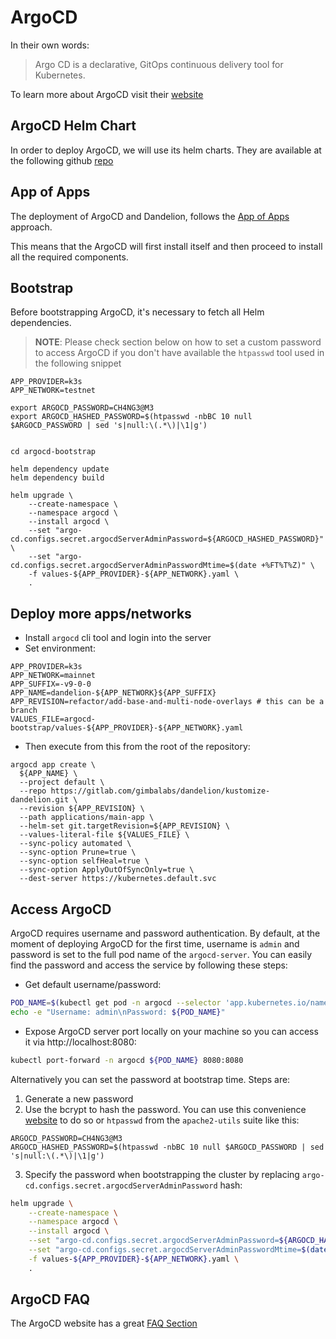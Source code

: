 # ArgoCD 

In their own words:

> Argo CD is a declarative, GitOps continuous delivery tool for Kubernetes.

To learn more about ArgoCD visit their [website](https://argo-cd.readthedocs.io/en/stable/)

## ArgoCD Helm Chart

In order to deploy ArgoCD, we will use its helm charts. They are available at the following github 
[repo](https://github.com/argoproj/argo-helm)

## App of Apps

The deployment of ArgoCD and Dandelion, follows the [App of Apps](https://argo-cd.readthedocs.io/en/stable/operator-manual/cluster-bootstrapping/) 
approach.

This means that the ArgoCD will first install itself and then proceed to install all the required components.

## Bootstrap

Before bootstrapping ArgoCD, it's necessary to fetch all Helm dependencies.

> **NOTE**: Please check section below on how to set a custom password to access ArgoCD if you don't have available the `htpasswd` tool used in the following snippet 

```shell
APP_PROVIDER=k3s
APP_NETWORK=testnet

export ARGOCD_PASSWORD=CH4NG3@M3
export ARGOCD_HASHED_PASSWORD=$(htpasswd -nbBC 10 null $ARGOCD_PASSWORD | sed 's|null:\(.*\)|\1|g')


cd argocd-bootstrap

helm dependency update
helm dependency build

helm upgrade \
    --create-namespace \
    --namespace argocd \
    --install argocd \
    --set "argo-cd.configs.secret.argocdServerAdminPassword=${ARGOCD_HASHED_PASSWORD}" \
    --set "argo-cd.configs.secret.argocdServerAdminPasswordMtime=$(date +%FT%T%Z)" \
    -f values-${APP_PROVIDER}-${APP_NETWORK}.yaml \
    .
```

## Deploy more apps/networks

* Install `argocd` cli tool and login into the server
* Set environment:
```
APP_PROVIDER=k3s
APP_NETWORK=mainnet
APP_SUFFIX=-v9-0-0
APP_NAME=dandelion-${APP_NETWORK}${APP_SUFFIX}
APP_REVISION=refactor/add-base-and-multi-node-overlays # this can be a branch
VALUES_FILE=argocd-bootstrap/values-${APP_PROVIDER}-${APP_NETWORK}.yaml
```
* Then execute from this from the root of the repository:
```
argocd app create \
  ${APP_NAME} \
  --project default \
  --repo https://gitlab.com/gimbalabs/dandelion/kustomize-dandelion.git \
  --revision ${APP_REVISION} \
  --path applications/main-app \
  --helm-set git.targetRevision=${APP_REVISION} \
  --values-literal-file ${VALUES_FILE} \
  --sync-policy automated \
  --sync-option Prune=true \
  --sync-option selfHeal=true \
  --sync-option ApplyOutOfSyncOnly=true \
  --dest-server https://kubernetes.default.svc
```

## Access ArgoCD

ArgoCD requires username and password authentication. By default, at the moment of deploying ArgoCD for the first time, username is `admin` and password is set to the full pod name of the `argocd-server`.
You can easily find the password and access the service by following these steps:

* Get default username/password:
```bash
POD_NAME=$(kubectl get pod -n argocd --selector 'app.kubernetes.io/name=argocd-server' --template='{{range .items}}{{.metadata.name}}{{"\n"}}{{end}}')
echo -e "Username: admin\nPassword: ${POD_NAME}"
```
* Expose ArgoCD server port locally on your machine so you can access it via http://localhost:8080:
```bash
kubectl port-forward -n argocd ${POD_NAME} 8080:8080
```

Alternatively you can set the password at bootstrap time. Steps are:

1. Generate a new password
2. Use the bcrypt to hash the password. You can use this convenience [website](https://www.browserling.com/tools/bcrypt) to do so or `htpasswd` from the `apache2-utils` suite like this:
```
ARGOCD_PASSWORD=CH4NG3@M3
ARGOCD_HASHED_PASSWORD=$(htpasswd -nbBC 10 null $ARGOCD_PASSWORD | sed 's|null:\(.*\)|\1|g')
```
3. Specify the password when bootstrapping the cluster by replacing `argo-cd.configs.secret.argocdServerAdminPassword` hash:
```bash
helm upgrade \
    --create-namespace \
    --namespace argocd \
    --install argocd \
    --set "argo-cd.configs.secret.argocdServerAdminPassword=${ARGOCD_HASHED_PASSWORD}" \
    --set "argo-cd.configs.secret.argocdServerAdminPasswordMtime=$(date +%FT%T%Z)" \
    -f values-${APP_PROVIDER}-${APP_NETWORK}.yaml \
    .
```
## ArgoCD FAQ

The ArgoCD website has a great [FAQ Section](https://argo-cd.readthedocs.io/en/stable/faq/)
